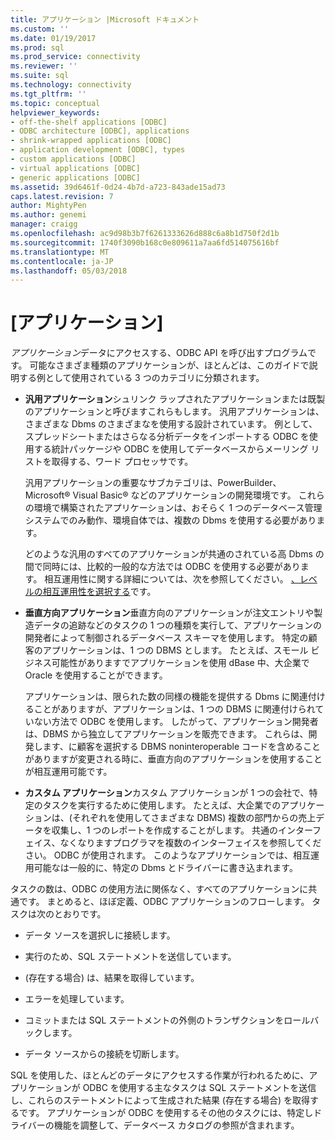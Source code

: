 ```yaml
---
title: アプリケーション |Microsoft ドキュメント
ms.custom: ''
ms.date: 01/19/2017
ms.prod: sql
ms.prod_service: connectivity
ms.reviewer: ''
ms.suite: sql
ms.technology: connectivity
ms.tgt_pltfrm: ''
ms.topic: conceptual
helpviewer_keywords:
- off-the-shelf applications [ODBC]
- ODBC architecture [ODBC], applications
- shrink-wrapped applications [ODBC]
- application development [ODBC], types
- custom applications [ODBC]
- virtual applications [ODBC]
- generic applications [ODBC]
ms.assetid: 39d6461f-0d24-4b7d-a723-843ade15ad73
caps.latest.revision: 7
author: MightyPen
ms.author: genemi
manager: craigg
ms.openlocfilehash: ac9d98b3b7f6261333626d888c6a8b1d750f2d1b
ms.sourcegitcommit: 1740f3090b168c0e809611a7aa6fd514075616bf
ms.translationtype: MT
ms.contentlocale: ja-JP
ms.lasthandoff: 05/03/2018
---
```

# <a name="applications"></a>[アプリケーション]
*アプリケーション*データにアクセスする、ODBC API を呼び出すプログラムです。 可能なさまざま種類のアプリケーションが、ほとんどは、このガイドで説明する例として使用されている 3 つのカテゴリに分類されます。  
  
-   **汎用アプリケーション**シュリンク ラップされたアプリケーションまたは既製のアプリケーションと呼びますこれらもします。 汎用アプリケーションは、さまざまな Dbms のさまざまなを使用する設計されています。 例として、スプレッドシートまたはさらなる分析データをインポートする ODBC を使用する統計パッケージや ODBC を使用してデータベースからメーリング リストを取得する、ワード プロセッサです。  
  
     汎用アプリケーションの重要なサブカテゴリは、PowerBuilder、Microsoft® Visual Basic® などのアプリケーションの開発環境です。 これらの環境で構築されたアプリケーションは、おそらく 1 つのデータベース管理システムでのみ動作、環境自体では、複数の Dbms を使用する必要があります。  
  
     どのような汎用のすべてのアプリケーションが共通のされている高 Dbms の間で同時には、比較的一般的な方法では ODBC を使用する必要があります。 相互運用性に関する詳細については、次を参照してください。 [、レベルの相互運用性を選択する](../../odbc/reference/develop-app/choosing-a-level-of-interoperability.md)です。  
  
-   **垂直方向アプリケーション**垂直方向のアプリケーションが注文エントリや製造データの追跡などのタスクの 1 つの種類を実行して、アプリケーションの開発者によって制御されるデータベース スキーマを使用します。 特定の顧客のアプリケーションは、1 つの DBMS とします。 たとえば、スモール ビジネス可能性がありますでアプリケーションを使用 dBase 中、大企業で Oracle を使用することができます。  
  
     アプリケーションは、限られた数の同様の機能を提供する Dbms に関連付けることがありますが、アプリケーションは、1 つの DBMS に関連付けられていない方法で ODBC を使用します。 したがって、アプリケーション開発者は、DBMS から独立してアプリケーションを販売できます。 これらは、開発します、に顧客を選択する DBMS noninteroperable コードを含めることがありますが変更される時に、垂直方向のアプリケーションを使用することが相互運用可能です。  
  
-   **カスタム アプリケーション**カスタム アプリケーションが 1 つの会社で、特定のタスクを実行するために使用します。 たとえば、大企業でのアプリケーションは、(それぞれを使用してさまざまな DBMS) 複数の部門からの売上データを収集し、1 つのレポートを作成することがします。 共通のインターフェイス、なくなりますプログラマを複数のインターフェイスを参照してください。 ODBC が使用されます。 このようなアプリケーションでは、相互運用可能なは一般的に、特定の Dbms とドライバーに書き込まれます。  
  
 タスクの数は、ODBC の使用方法に関係なく、すべてのアプリケーションに共通です。 まとめると、ほぼ定義、ODBC アプリケーションのフローします。 タスクは次のとおりです。  
  
-   データ ソースを選択しに接続します。  
  
-   実行のため、SQL ステートメントを送信しています。  
  
-   (存在する場合) は、結果を取得しています。  
  
-   エラーを処理しています。  
  
-   コミットまたは SQL ステートメントの外側のトランザクションをロールバックします。  
  
-   データ ソースからの接続を切断します。  
  
 SQL を使用した、ほとんどのデータにアクセスする作業が行われるために、アプリケーションが ODBC を使用する主なタスクは SQL ステートメントを送信し、これらのステートメントによって生成された結果 (存在する場合) を取得するです。 アプリケーションが ODBC を使用するその他のタスクには、特定しドライバーの機能を調整して、データベース カタログの参照が含まれます。
